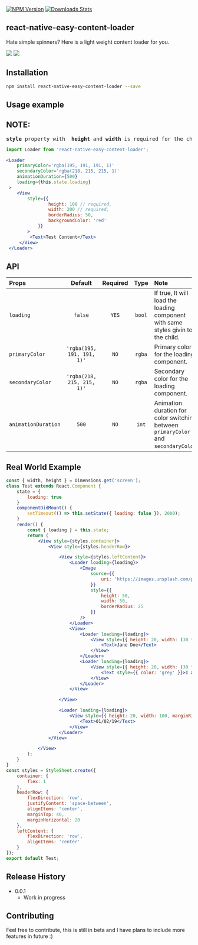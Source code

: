 
[![NPM Version][npm-image]][npm-url]
[![Downloads Stats][npm-downloads]][npm-url]
## react-native-easy-content-loader
Hate simple spinners? Here is a light weight content loader for you.

![](content-loader-gif-1.gif)
![](content-loader-gif-1.gif)

## Installation

```sh
npm install react-native-easy-content-loader --save
```

## Usage example

## NOTE: 
<pre>
<b>style</b> property with  <b>height</b> and <b>width</b> is required for the child component sample
</pre>

```js
import Loader from 'react-native-easy-content-loader';
```

```jsx
<Loader
    primaryColor='rgba(195, 191, 191, 1)'
    secondaryColor='rgba(218, 215, 215, 1)'
    animationDuration={500}
    loading={this.state.loading}
 >
    <View
        style={{
                height: 100 // required,
                width: 200 // required,
                borderRadius: 50,
                backgroundColor: 'red'
            }}
        >
         <Text>Test Content</Text>
     </View>
 </Loader>
```
## API
| Props | Default | Required | Type | Note |
|:---|:---:|:---:|:---:|:------|
| `loading` | `false` | `YES` |  `bool` | If true, It will load the loading component with same styles givin to the child.
| `primaryColor` | `'rgba(195, 191, 191, 1)'` | `NO` | `rgba`  | Primary color for the loading component.
| `secondaryColor` | `'rgba(218, 215, 215, 1)'` | `NO` | `rgba`  | Secondary color for the loading component.
| `animationDuration` | `500` | `NO` | `int`  | Animation duration for color switching between `primaryColor` and `secondaryColor`.

## Real World Example

```jsx
const { width, height } = Dimensions.get('screen');
class Test extends React.Component {
    state = {
        loading: true
    }
    componentDidMount() {
        setTimeout(() => this.setState({ loading: false }), 2000);
    }
    render() {
        const { loading } = this.state;
        return (
            <View style={styles.container}>
                <View style={styles.headerRow}>

                    <View style={styles.leftContent}>
                        <Loader loading={loading}>
                            <Image
                                source={{
                                    uri: 'https://images.unsplash.com/photo-1548600518-98810c895859?ixlib=rb-1.2.1&ixid=eyJhcHBfaWQiOjEyMDd9&auto=format&fit=crop&w=1534&q=80'
                                }}
                                style={{
                                    height: 50,
                                    width: 50,
                                    borderRadius: 25
                                }}
                            />
                        </Loader>
                        <View>
                            <Loader loading={loading}>
                                <View style={{ height: 20, width: (30 * width) / 100, marginLeft: 15 }}>
                                    <Text>Jane Doe</Text>
                                </View>
                            </Loader>
                            <Loader loading={loading}>
                                <View style={{ height: 20, width: (30 * width) / 100, marginLeft: 15, marginTop: 10 }}>
                                    <Text style={{ color: 'grey' }}>I am Jane Doe.</Text>
                                </View>
                            </Loader>
                        </View>

                    </View>

                    <Loader loading={loading}>
                        <View style={{ height: 20, width: 100, marginRight: 15 }}>
                            <Text>01/02/19</Text>
                        </View>
                    </Loader>
                </View>

            </View>
        );
    }
}
const styles = StyleSheet.create({
    container: {
        flex: 1
    },
    headerRow: {
        flexDirection: 'row',
        justifyContent: 'space-between',
        alignItems: 'center',
        marginTop: 40,
        marginHorizontal: 20
    },
    leftContent: {
        flexDirection: 'row',
        alignItems: 'center'
    }
});
export default Test;


```

## Release History

* 0.0.1
    * Work in progress


## Contributing

Feel free to contribute, this is still in beta and I have plans to include more features in future :)

<!-- Markdown link & img dfn's -->
[npm-image]: https://img.shields.io/npm/v/react-native-easy-content-loader.svg
[npm-url]: https://www.npmjs.com/search?q=react-native-easy-content-loader
[npm-downloads]: https://img.shields.io/npm/dm/react-native-easy-content-loader.svg?style=flat-square
